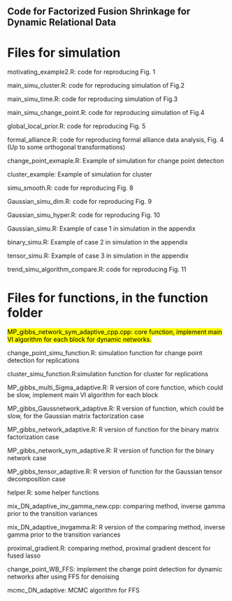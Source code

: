 ## Code for Factorized Fusion Shrinkage for Dynamic Relational Data

# Files for simulation
motivating_example2.R: code for reproducing Fig. 1

main_simu_cluster.R:  code for reproducing simulation of Fig.2

main_simu_time.R: code for reproducing simulation of Fig.3

main_simu_change_point.R: code for reproducing simulation of Fig.4

global_local_prior.R: code for reproducing Fig. 5

formal_alliance.R: code for reproducing formal alliance data analysis, Fig. 4 (Up to some orthogonal transformations)

change_point_exmaple.R: Example of simulation for change point detection

cluster_example: Example of simulation for cluster

simu_smooth.R: code for reproducing Fig. 8

Gaussian_simu_dim.R: code for reproducing Fig. 9

Gaussian_simu_hyper.R: code for reproducing Fig. 10

Gaussian_simu.R: Example of case 1 in simulation in the appendix

binary_simu.R: Example of case 2 in simulation in the appendix

tensor_simu.R: Example of case 3 in simulation in the appendix

trend_simu_algorithm_compare.R: code for reproducing Fig. 11

# Files for functions, in the function folder

<mark> MP_gibbs_network_sym_adaptive_cpp.cpp: core function, implement main VI algorithm for each block for dynamic networks. <mark>

change_point_simu_function.R: simulation function for change point detection for replications

cluster_simu_function.R:simulation function for cluster for replications 

MP_gibbs_multi_Sigma_adaptive.R: R version of core function, which could be slow, implement main VI algorithm for each block

MP_gibbs_Gaussnetwork_adaptive.R: R version of function, which could be slow, for the Gaussian matrix factorization case

MP_gibbs_network_adaptive.R: R version of function for the binary matrix factorization case

MP_gibbs_network_sym_adaptive.R: R version of function for the binary network case

MP_gibbs_tensor_adaptive.R: R version of function for the Gaussian tensor decomposition case

helper.R: some helper functions

mix_DN_adaptive_inv_gamma_new.cpp: comparing method, inverse gamma prior to the transition variances

mix_DN_adaptive_invgamma.R: R version of the comparing method, inverse gamma prior to the transition variances

proximal_gradient.R: comparing method, proximal gradient descent for fused lasso

change_point_WB_FFS: implement the change point detection for dynamic networks after using FFS for denoising

mcmc_DN_adaptive: MCMC algorithm for FFS
